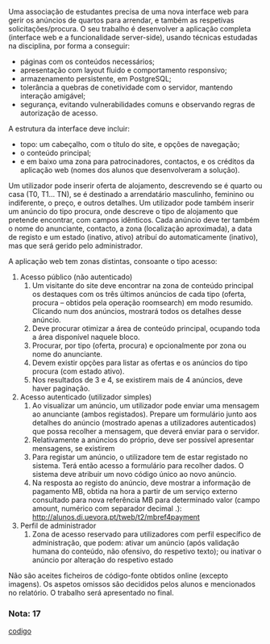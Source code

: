 Uma associação de estudantes precisa de uma nova interface web para gerir os anúncios de quartos para
arrendar, e também as respetivas solicitações/procura. O seu trabalho é desenvolver a aplicação completa
(interface web e a funcionalidade server-side), usando técnicas estudadas na disciplina, por forma a conseguir:
-  páginas com os conteúdos necessários;
-  apresentação com layout fluido e comportamento responsivo;
-  armazenamento persistente, em PostgreSQL;
-  tolerância a quebras de conetividade com o servidor, mantendo interação amigável;
-  segurança, evitando vulnerabilidades comuns e observando regras de autorização de acesso.  

A estrutura da interface deve incluir:
-  topo: um cabeçalho, com o título do site, e opções de navegação;
-  o conteúdo principal;
-  e em baixo uma zona para patrocinadores, contactos, e os créditos da aplicação web (nomes dos alunos
que desenvolveram a solução).  


Um utilizador pode inserir oferta de alojamento, descrevendo se é quarto ou casa (T0, T1… TN), se é destinado a
arrendatário masculinho, feminino ou indiferente, o preço, e outros detalhes. Um utilizador pode também inserir
um anúncio do tipo procura, onde descreve o tipo de alojamento que pretende encontrar, com campos idênticos.
Cada anúncio deve ter também o nome do anunciante, contacto, a zona (localização aproximada), a data de registo
e um estado (inativo, ativo) atribuí do automaticamente (inativo), mas que será gerido pelo administrador.  

A aplicação web tem zonas distintas, consoante o tipo acesso:
1. Acesso público (não autenticado)
    1.  Um visitante do site deve encontrar na zona de conteúdo principal os destaques com os três últimos anúncios de cada tipo (oferta, procura – obtidos pela operação roomsearch) em modo resumido.
Clicando num dos anúncios, mostrará todos os detalhes desse anúncio.
    1.  Deve procurar otimizar a área de conteúdo principal, ocupando toda a área disponível naquele bloco.
    1.  Procurar, por tipo (oferta, procura) e opcionalmente por zona ou nome do anunciante.
    1.  Devem existir opções para listar as ofertas e os anúncios do tipo procura (com estado ativo).
    1.  Nos resultados de 3 e 4, se existirem mais de 4 anúncios, deve haver paginação.
2. Acesso autenticado (utilizador simples)
    1. Ao visualizar um anúncio, um utilizador pode enviar uma mensagem ao anunciante (ambos
registados). Prepare um formulário junto aos detalhes do anúncio (mostrado apenas a utilizadores
autenticados) que possa recolher a mensagem, que deverá enviar para o servidor.
    1. Relativamente a anúncios do próprio, deve ser possível apresentar mensagens, se existirem
    1. Para registar um anúncio, o utilizadore tem de estar registado no sistema. Terá então acesso a
formulário para recolher dados. O sistema deve atribuir um novo código único ao novo anúncio.
    1. Na resposta ao registo do anúncio, deve mostrar a informação de pagamento MB, obtida na hora a
partir de um serviço externo consultado para nova referência MB para determinado valor (campo
amount, numérico com separador decimal .): http://alunos.di.uevora.pt/tweb/t2/mbref4payment
3. Perfil de administrador
    1. Zona de acesso reservado para utilizadores com perfil específico de administração, que podem:
ativar um anúncio (após validação humana do conteúdo, não ofensivo, do respetivo texto); ou
inativar o anúncio por alteração do respetivo estado   

Não são aceites ficheiros de código-fonte obtidos online (excepto imagens). Os aspetos omissos são decididos
pelos alunos e mencionados no relatório. O trabalho será apresentado no final.  

### Nota: 17
[codigo](https://github.com/GBarradas/TW_Work_2)